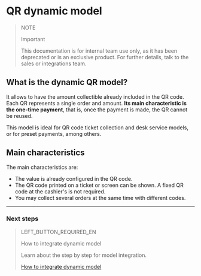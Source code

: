 # QR dynamic model

> NOTE
>
> Important
>
> This documentation is for internal team use only,  as it has been deprecated or is an exclusive product. For further details, talk to the sales or integrations team.

## What is the dynamic QR model?

It allows to have the amount collectible already included in the QR code. Each QR represents a single order and amount. **Its main characteristic is the one-time payment**, that is, once the payment is made, the QR cannot be reused.

This model is ideal for QR code ticket collection and desk service models, or for preset payments, among others. 


## Main characteristics

The main characteristics are:

- The value is already configured in the QR code.
- The QR code printed on a ticket or screen can be shown. A fixed QR code at the cashier's is not required.
- You may collect several orders at the same time with different codes.

---

### Next steps

> LEFT_BUTTON_REQUIRED_EN
>
> How to integrate dynamic model
>
> Learn about the step by step for model integration.
>
> [How to integrate dynamic model](https://www.mercadopago[FAKER][URL][DOMAIN]/developers/en/guides/in-person-payments/qr-code/qr-dynamic/integrations)